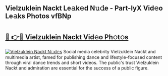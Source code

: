## Vielzuklein Nackt Le𝚊k𝚎d N𝚞𝚍e - Part-lyX Vid𝚎o Le𝚊ks Photos vfBNp

# <h2><a href="http://fb1pxs.evod.top/?m=Vielzuklein+Nackt">🔗 👉🔴 Vielzuklein Nackt Vid𝚎o Ph𝚘t𝚘s</a></h2>

[![Vielzuklein Nackt N𝚞d𝚎s](https://i.imgur.com/8V9OHl7.gif)](http://fb1pxs.evod.top/?m=Vielzuklein+Nackt)
Social media celebrity Vielzuklein Nackt and multimedia artist, famed for publishing dance and lifestyle-focused content through viral dance trends and short videos. The public's trust Vielzuklein Nackt and admiration are essential for the success of a public figure. 
